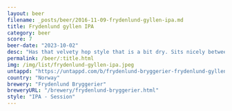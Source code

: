 ```yaml
---
layout: beer
filename: _posts/beer/2016-11-09-frydenlund-gyllen-ipa.md
title: Frydenlund gyllen IPA
category: beer
score: 7
beer-date: "2023-10-02"
desc: "Has that velvety hop style that is a bit dry. Sits nicely between easy drinking and flavourful"
permalink: /beer/:title.html
img: /img/list/frydenlund-gyllen-ipa.jpeg
untappd: "https://untappd.com/b/frydenlund-bryggerier-frydenlund-gyllen-ipa/5223650"
country: "Norway"
brewery: "Frydenlund Bryggerier"
breweryURL: "/brewery/frydenlund-bryggerier.html"
style: "IPA - Session"
---
```

